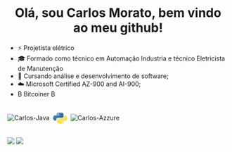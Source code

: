 <h1 align="center"> Olá, sou Carlos Morato, bem vindo ao meu github! </h1>

- ⚡ Projetista elétrico 
- 🎓 Formado como técnico em Automação Industria e técnico Eletricista de Manutenção
- 🤖 Cursando análise e desenvolvimento de software;
- ☁️ Microsoft Certified AZ-900 and AI-900;
-  ₿ Bitcoiner ₿

<div ali
</div>

<div style="display: inline_block"><br>
  <img align="center" alt="Carlos-Java" height="30" width="40" src="https://cdn.jsdelivr.net/gh/devicons/devicon/icons/java/java-original.svg">	
  <img align="center" alt="Carlos-Python" height="30" width="40" src="https://raw.githubusercontent.com/devicons/devicon/master/icons/python/python-original.svg">
  <img align="center" alt="Carlos-Azzure" height="30" width="40" src="https://cdn.jsdelivr.net/gh/devicons/devicon/icons/azure/azure-original.svg">
</div>

##
 
<div> 
  <a href = "mailto:morato.acarlos@gmail.com"><img src="https://img.shields.io/badge/-Gmail-%23333?style=for-the-badge&logo=gmail&logoColor=white" target="_blank"></a>
  <a href="https://www.linkedin.com/in/carlosamorato/" target="_blank"><img src="https://img.shields.io/badge/-LinkedIn-%230077B5?style=for-the-badge&logo=linkedin&logoColor=white" target="_blank"></a> 
 
 
</div>
